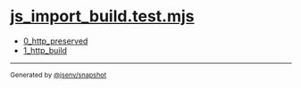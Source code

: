 # [js_import_build.test.mjs](../js_import_build.test.mjs)


- [0_http_preserved](0_http_preserved/0_http_preserved.md)
- [1_http_build](1_http_build/1_http_build.md)

---

<sub>
  Generated by <a href="https://github.com/jsenv/core/tree/main/packages/independent/snapshot">@jsenv/snapshot</a>
</sub>
